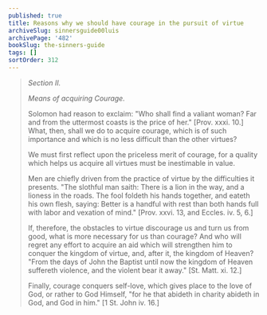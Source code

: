 ```yaml
---
published: true
title: Reasons why we should have courage in the pursuit of virtue
archiveSlug: sinnersguide00luis
archivePage: '482'
bookSlug: the-sinners-guide
tags: []
sortOrder: 312
---
```


> *Section II.*
>
> *Means of acquiring Courage.*
>
> Solomon had reason to exclaim: "Who shall find a valiant woman? Far and from the uttermost coasts is the price of her." [Prov. xxxi. 10.] What, then, shall we do to acquire courage, which is of such importance and which is no less difficult than the other virtues?
>
> We must first reflect upon the priceless merit of courage, for a quality which helps us acquire all virtues must be inestimable in value.
>
> Men are chiefly driven from the practice of virtue by the difficulties it presents. "The slothful man saith: There is a lion in the way, and a lioness in the roads. The fool foldeth his hands together, and eateth his own flesh, saying: Better is a handful with rest than both hands full with labor and vexation of mind." [Prov. xxvi. 13, and Eccles. iv. 5, 6.]
>
> If, therefore, the obstacles to virtue discourage us and turn us from good, what is more necessary for us than courage? And who will regret any effort to acquire an aid which will strengthen him to conquer the kingdom of virtue, and, after it, the kingdom of Heaven? "From the days of John the Baptist until now the kingdom of Heaven suffereth violence, and the violent bear it away." [St. Matt. xi. 12.]
>
> Finally, courage conquers self-love, which gives place to the love of God, or rather to God Himself, "for he that abideth in charity abideth in God, and God in him." [1 St. John iv. 16.]
